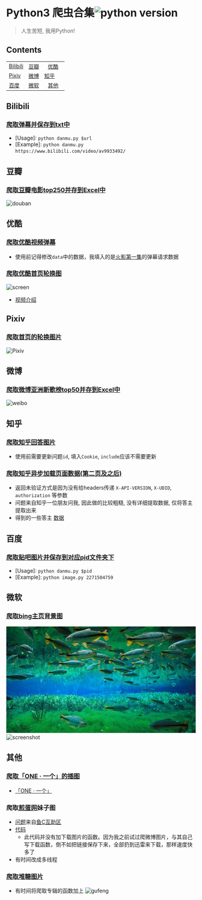 # Python3 爬虫合集![python version](https://img.shields.io/badge/python-3.5-brightgreen.svg)
> 人生苦短, 我用Python!

## Contents
||||
|-----------------------|---------------:|:------------------:|
|[Bilibili](#bilibili)  |[豆瓣](#豆瓣)   |[优酷](#优酷)       |
|[Pixiv](#pixiv)        |[微博](#微博)   |[知乎](#知乎)       |
|[百度](#百度)          |[微软](#微软)   |[其他](#其他)       |

## Bilibili
### [爬取弹幕并保存到txt中](https://github.com/LewisTian/Python/blob/master/bilibili/danmu.py)
- [Usage]: `python danmu.py $url`
- [Example]: `python danmu.py https://www.bilibili.com/video/av9933492/`

## 豆瓣
### [爬取豆瓣电影top250并存到Excel中](https://github.com/LewisTian/Python/blob/master/douban/MovieTop250.py)
![douban](https://github.com/LewisTian/Crawler/blob/master/douban/movieTop250.png "douban")

## 优酷
### [爬取优酷视频弹幕](https://github.com/LewisTian/Python/blob/master/youku/danmu.py)
- 使用前记得修改`data`中的数据，我填入的是[火影第一集](http://v.youku.com/v_show/id_XNTQwMTgxMTE2.html)的弹幕请求数据

### [爬取优酷首页轮换图](https://github.com/LewisTian/Python/blob/master/youku/screen_pics.py)
![screen](https://i.loli.net/2017/11/07/5a0155cebc280.png "screen")
- [视频介绍](https://www.bilibili.com/video/av13784309/)

## Pixiv
### [爬取首页的轮换图片](https://github.com/LewisTian/Python/blob/master/pixiv/cover.py)
![Pixiv](https://github.com/LewisTian/Python/blob/master/pixiv/pixiv.png "Pixiv")

## 微博
### [爬取微博亚洲新歌榜top50并存到Excel中](https://github.com/LewisTian/Python/blob/master/weibo/NewSongTop50.py)
![weibo](https://github.com/LewisTian/Python/blob/master/weibo/weibo.png "weibo")

## 知乎
### [爬取知乎回答图片](https://github.com/LewisTian/Python/blob/master/zhihu/image.py)
- 使用前需要更新问题`id`, 填入`Cookie`, `include`应该不需要更新

### [爬取知乎异步加载页面数据(第二页及之后)](https://github.com/LewisTian/Python/blob/master/zhihu/ajax_page.py)
- 返回未验证方式是因为没有给headers传递 `X-API-VERSION`, `X-UDID`, `authorization` 等参数
- 问题来自知乎一位朋友问我, 因此做的比较粗糙, 没有详细提取数据, 仅将答主提取出来
- 得到的一些答主 [数据](https://github.com/LewisTian/Python/blob/master/zhihu/ajax_page.txt)

## 百度
### [爬取贴吧图片并保存到对应pid文件夹下](https://github.com/LewisTian/Python/blob/master/tieba/image.py)
- [Usage]: `python danmu.py $pid`
- [Example]: `python image.py 2271504759`

## 微软
### [爬取bing主页背景图](https://github.com/LewisTian/Python/blob/master/bing/cover.py)
![bing](https://github.com/LewisTian/Python/blob/master/bing/Piraputanga_ZH-CN13303102627_1920x1080.jpg "bing")
![screenshot](https://github.com/LewisTian/Python/blob/master/bing/QQ截图20171130191346 "screenshot")

## 其他
### [爬取「ONE · 一个」的插图](https://github.com/LewisTian/Python/blob/master/one/image.py)
- [「ONE · 一个」](http://www.wufazhuce.com/)

### 爬取[煎蛋网](http://jandan.net/ooxx/)妹子图
- [问题](http://bbs.fishc.com/thread-98098-1-1.html)来自[鱼C互助区](http://bbs.fishc.com/bestanswer.php?mod=huzhu)
- [代码](https://github.com/LewisTian/Python/blob/master/fishC/jandan.py)
    - 此代码并没有加下载图片的函数。因为我之前试过爬微博图片，与其自己写下载函数，倒不如把链接保存下来，全部扔到迅雷来下载，那样速度快多了
- 有时间改成多线程


### [爬取堆糖图片](https://github.com/LewisTian/Python/blob/master/duitang/picture.py)
- 有时间将爬取专辑的函数加上
![gufeng](https://i.loli.net/2017/11/13/5a09631192f59.png)
